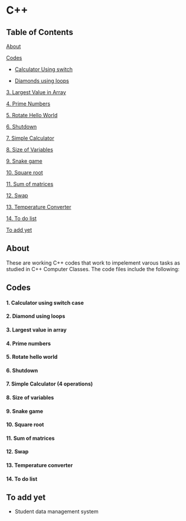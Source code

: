 # C++

## Table of Contents
[About](#about)

[Codes](#codes)

* [Calculator Using switch](#calculator-using-switch-case)

* [Diamonds using loops](#diamond-using-loops)

[3. Largest Value in Array](#largest-value-in-array)

[4. Prime Numbers](#4-prime-numbers)

[5. Rotate Hello World](#rotate-hello-world)

[6. Shutdown](#shutdown)

[7. Simple Calculator](#simple-calculator-4-operations)

[8. Size of Variables](#size-of-variables)

[9. Snake game](#snake-game)

[10. Square root](#square-root)

[11. Sum of matrices](#sum-of-matrices)

[12. Swap](#swap)

[13. Temperature Converter](#temperature-converter)

[14. To do list](#to-do-list-list)

[To add yet](#to-add-yet)

## About
These are working C++ codes that work to impelement varous tasks as studied in  C++ Computer Classes. 
The code files include the following:

## Codes
#### 1. Calculator using  switch case
#### 2. Diamond using loops
#### 3. Largest value in array
#### 4. Prime numbers
#### 5. Rotate hello world
#### 6. Shutdown
#### 7. Simple Calculator (4 operations)
#### 8. Size of variables
#### 9. Snake game
#### 10. Square root
#### 11. Sum of  matrices
#### 12. Swap
#### 13. Temperature converter
#### 14. To do list 


## To add yet
* Student data management system
